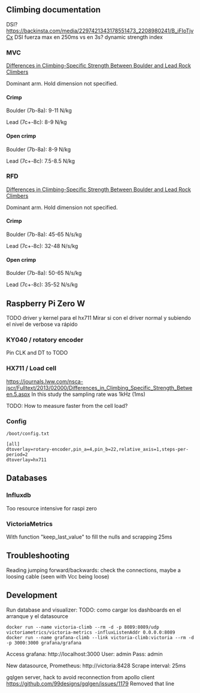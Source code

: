 ## Climbing documentation

DSI?
https://backinsta.com/media/2297421343178551473_2208980241/B_iFIoTjvCx
DSI
 fuerza max en 250ms vs en 3s?
dynamic strength index



### MVC
[Differences in Climbing-Specific Strength Between Boulder and Lead Rock Climbers](https://journals.lww.com/nsca-jscr/Fulltext/2013/02000/Differences_in_Climbing_Specific_Strength_Between.5.aspx)

Dominant arm. Hold dimension not specified.

#### Crimp

Boulder (7b-8a): 9-11 N/kg

Lead (7c+-8c): 8-9 N/kg

#### Open crimp

Boulder (7b-8a): 8-9 N/kg

Lead (7c+-8c): 7.5-8.5 N/kg


### RFD
[Differences in Climbing-Specific Strength Between Boulder and Lead Rock Climbers](https://journals.lww.com/nsca-jscr/Fulltext/2013/02000/Differences_in_Climbing_Specific_Strength_Between.5.aspx)

Dominant arm. Hold dimension not specified.

#### Crimp

Boulder (7b-8a): 45-65 N/s/kg

Lead (7c+-8c): 32-48 N/s/kg

#### Open crimp

Boulder (7b-8a): 50-65 N/s/kg

Lead (7c+-8c): 35-52 N/s/kg



## Raspberry Pi Zero W
TODO driver y kernel para el hx711
Mirar si con el driver normal y subiendo el nivel de verbose va rápido

### KY040 / rotatory encoder
Pin CLK and DT to
TODO

### HX711 / Load cell
https://journals.lww.com/nsca-jscr/Fulltext/2013/02000/Differences_in_Climbing_Specific_Strength_Between.5.aspx
In this study the sampling rate was 1kHz (1ms)

TODO: How to measure faster from the cell load?


### Config
``/boot/config.txt``

```
[all]
dtoverlay=rotary-encoder,pin_a=4,pin_b=22,relative_axis=1,steps-per-period=2
dtoverlay=hx711
```

## Databases

### Influxdb
Too resource intensive for raspi zero

### VictoriaMetrics
With function "keep_last_value" to fill the nulls and scrapping 25ms

## Troubleshooting
Reading jumping forward/backwards: check the connections, maybe a loosing cable (seen with Vcc being loose)


## Development

Run database and visualizer:
TODO: como cargar los dashboards en el arranque y el datasource
```
docker run --name victoria-climb --rm -d -p 8089:8089/udp victoriametrics/victoria-metrics -influxListenAddr 0.0.0.0:8089
docker run --name grafana-climb --link victoria-climb:victoria --rm -d -p 3000:3000 grafana/grafana
```

Access grafana: http://localhost:3000
User: admin
Pass: admin

New datasource, Prometheus: http://victoria:8428
Scrape interval: 25ms


gqlgen server, hack to avoid reconnection from apollo client
https://github.com/99designs/gqlgen/issues/1179
Removed that line
